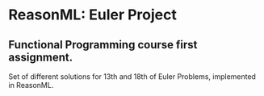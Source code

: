 # ReasonML: Euler Project
## Functional Programming course first assignment. 
Set of different solutions for 13th and 18th of Euler Problems, implemented in ReasonML.

